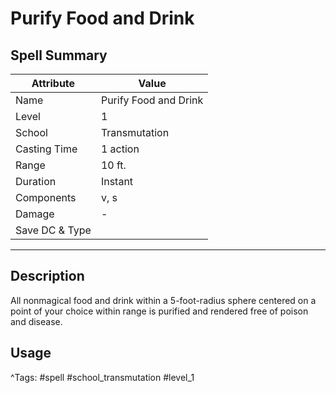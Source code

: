 # Purify Food and Drink

## Spell Summary

| Attribute        | Value                  |
|------------------|------------------------|
| Name             | Purify Food and Drink                 |
| Level            | 1                |
| School           | Transmutation          |
| Casting Time     | 1 action              |
| Range            | 10 ft.            |
| Duration         | Instant             |
| Components       | v, s             |
| Damage           | -               |
| Save DC & Type   |              |

---

## Description

All nonmagical food and drink within a 5-foot-radius sphere centered on a point of your choice within range is purified and rendered free of poison and disease.

## Usage


^Tags: #spell #school_transmutation #level_1